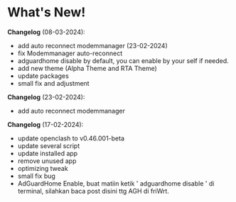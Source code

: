 # What's New!

**Changelog** (08-03-2024):
- add auto reconnect modemmanager (23-02-2024)
- fix Modemmanager auto-reconnect
- adguardhome disable by default, you can enable by your self if needed.
- add new theme (Alpha Theme and RTA Theme)
- update packages
- small fix and adjustment

**Changelog** (23-02-2024):
- add auto reconnect modemmanager

**Changelog** (17-02-2024):
- update openclash to v0.46.001-beta
- update several script
- update installed app
- remove unused app
- optimizing tweak
- small fix bug
- AdGuardHome Enable, buat matiin ketik ' adguardhome disable ' di terminal, silahkan baca post disini ttg AGH di friWrt.
